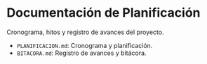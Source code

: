 # Documentación de Planificación

Cronograma, hitos y registro de avances del proyecto.

- `PLANIFICACION.md`: Cronograma y planificación.
- `BITACORA.md`: Registro de avances y bitácora.
